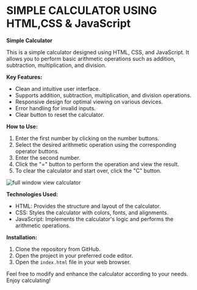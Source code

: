 # <h1> SIMPLE CALCULATOR USING HTML,CSS & JavaScript</h1>
  
  **Simple Calculator**

This is a simple calculator designed using HTML, CSS, and JavaScript. It allows you to perform basic arithmetic operations such as addition, subtraction, multiplication, and division.

**Key Features:**
- Clean and intuitive user interface.
- Supports addition, subtraction, multiplication, and division operations.
- Responsive design for optimal viewing on various devices.
- Error handling for invalid inputs.
- Clear button to reset the calculator.

**How to Use:**
1. Enter the first number by clicking on the number buttons.
2. Select the desired arithmetic operation using the corresponding operator buttons.
3. Enter the second number.
4. Click the "=" button to perform the operation and view the result.
5. To clear the calculator and start over, click the "C" button.


  
  
  
  
  
  
![full window view calculator](https://github.com/azizhirani/simple_calculator_using_html_css_js.github.io/assets/61305321/41f100c6-2dcf-4606-abd4-39c20dec9d02)

**Technologies Used:**
- HTML: Provides the structure and layout of the calculator.
- CSS: Styles the calculator with colors, fonts, and alignments.
- JavaScript: Implements the calculator's logic and performs the arithmetic operations.


**Installation:**
1. Clone the repository from GitHub.
2. Open the project in your preferred code editor.
3. Open the `index.html` file in your web browser.

Feel free to modify and enhance the calculator according to your needs. Enjoy calculating!
